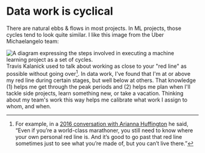 # Data work is cyclical

There are natural ebbs & flows in most projects. In ML projects, those cycles tend to look quite similar. I like this image from the Uber Michaelangelo team: 

<img src="https://blogapi.uber.com/wp-content/uploads/2022/08/image6-32.png"
     alt="A diagram expressing the steps involved in executing a machine learning project as a set of cycles."
     style="float: left; margin-right: 10px;" />

Travis Kalanick used to talk about working as close to your "red line" as possible without going over[^1]. In data work, I've found that I'm at or above my red line during certain stages, but well below at others. That knowledge (1) helps me get through the peak periods and (2) helps me plan when I'll tackle side projects, learn something new, or take a vacation. Thinking about my team's work this way helps me calibrate what work I assign to whom, and when. 

[^1]: For example, in a [2016 conversation with Arianna Huffington](https://thriveglobal.com/stories/uber-ceo-travis-kalanick-on-how-not-to-cross-your-red-line/) he said, “Even if you’re a world-class marathoner, you still need to know where your own personal red line is. And it’s good to go past that red line sometimes just to see what you’re made of, but you can’t live there.” 
